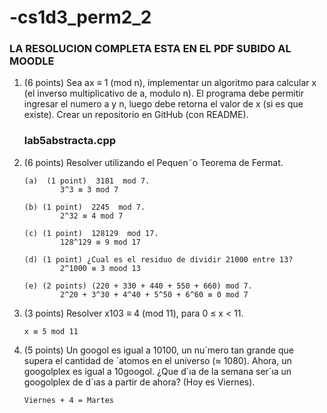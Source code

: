 # -cs1d3_perm2_2
### LA RESOLUCION COMPLETA ESTA EN EL PDF SUBIDO AL MOODLE

1. (6 points) Sea ax ≡ 1 (mod n), implementar un algoritmo para calcular x (el inverso multiplicativo de a, modulo n). El programa debe permitir ingresar el numero a y n, luego debe retorna el valor de x (si es que existe). Crear un repositorio en GitHub (con README).
    ### lab5abstracta.cpp
    
2.	(6 points)  Resolver utilizando el Pequen˜o  Teorema  de  Fermat.

 
    ```
    (a)  (1 point)  3181  mod 7.
            3^3 ≡ 3 mod 7   
    ```
    ```
    (b)	(1 point)  2245  mod 7.
            2^32 ≡ 4 mod 7
    ```
    ```
    (c) (1 point)  128129  mod 17.
            128^129 ≡ 9 mod 17
    ```
    ```
    (d) (1 point) ¿Cual es el residuo de dividir 21000 entre 13?
            2^1000 ≡ 3 mood 13
    ```
    ```
    (e) (2 points) (220 + 330 + 440 + 550 + 660) mod 7.
            2^20 + 3^30 + 4^40 + 5^50 + 6^60 ≡ 0 mod 7
    ```

3.	(3 points) Resolver x103 ≡ 4 (mod 11), para 0 ≤ x < 11.
    ```
    x ≡ 5 mod 11
    ```
4.	(5 points)  Un googol  es igual a 10100, un nu´mero tan grande que supera el cantidad de ´atomos en el universo (≈ 1080). Ahora, un googolplex es igual a 10googol.  ¿Que d´ıa de la semana ser´ıa un googolplex de d´ıas a partir de ahora? (Hoy es Viernes).
    ```
    Viernes + 4 = Martes
    ```
    

